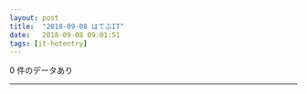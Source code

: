 ```yaml
---
layout: post
title:  "2018-09-08 はてぶIT"
date:   2018-09-08 09:01:51
tags: [it-hotentry]
---
```

0 件のデータあり

<hr>
